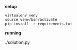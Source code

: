 **setup**

    virtualenv venv
    source venv/bin/activate
    pip install -r requirements.txt

**running**

   ./solution.py
